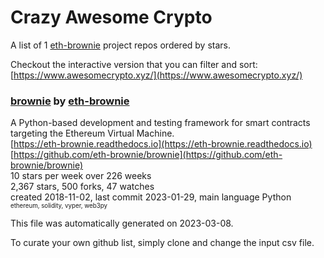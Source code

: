 # Crazy Awesome Crypto
A list of 1 [eth-brownie](https://github.com/eth-brownie) project repos ordered by stars.  

Checkout the interactive version that you can filter and sort: 
[https://www.awesomecrypto.xyz/](https://www.awesomecrypto.xyz/)  


### [brownie](https://github.com/eth-brownie/brownie) by [eth-brownie](https://github.com/eth-brownie)  
A Python-based development and testing framework for smart contracts targeting the Ethereum Virtual Machine.  
[https://eth-brownie.readthedocs.io](https://eth-brownie.readthedocs.io)  
[https://github.com/eth-brownie/brownie](https://github.com/eth-brownie/brownie)  
10 stars per week over 226 weeks  
2,367 stars, 500 forks, 47 watches  
created 2018-11-02, last commit 2023-01-29, main language Python  
<sub><sup>ethereum, solidity, vyper, web3py</sup></sub>


This file was automatically generated on 2023-03-08.  

To curate your own github list, simply clone and change the input csv file.  